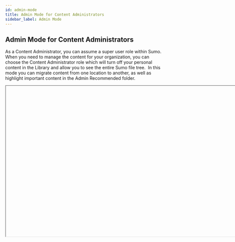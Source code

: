 ```yaml
---
id: admin-mode
title: Admin Mode for Content Administrators
sidebar_label: Admin Mode
---
```



## Admin Mode for Content Administrators

As a Content Administrator, you can assume a super user role within Sumo. When you need to manage the content for your organization, you can choose the Content Administrator role which will turn off your personal content in the Library and allow you to see the entire Sumo file tree.  In this mode you can migrate content from one location to another, as well as highlight important content in the Admin Recommended folder. 

<Iframe url="https://www.youtube.com/embed/yW0-5XCS27Y"
        width="854px"
        height="480px"
        id="myId"
        className="video-container"
        display="initial"
        position="relative"
        allow="accelerometer; autoplay=1; clipboard-write; encrypted-media; gyroscope; picture-in-picture"
        allowfullscreen
        />

import Iframe from 'react-iframe';

## Switch to Admin Mode

As a Content Administrator,  you can switch to Admin mode at any time in order to move content from one folder to another for anyone in your organization.  

To switch to Admin Mode:

1. Go to the Library.
1. Select **View as:** \> **Content Administrator.**

    ![Content Admin.png](/img/content-sharing/content-admin.png)  

    You will now see the whole file tree for your organization, as well as the **Admin Recommended** folder.

## Move important content to Admin Recommended

Important content can be dashboards that help new users get started, or common searches that your organization needs often. You can draw attention to this content by putting it into **Admin Recommended**, which appears at the top of the Library in the Left-Nav.

For example, you can content share an Audit dashboard at the top of the Library on the Left-nav with a particular role such as Administrators and move it into Admin Recommended. All Sumo Administrators will be able to see it there, but any user without that role, will not see the dashboard.

![Screen Shot 2018-03-01 at 1.42.23 PM.png](/img/content-sharing/admin-rec.png)

To add a dashboard or search to Admin Recommended:

1. Select the Library Tab from the UI.
1. Toggle to Content Administrator mode.  

    ![content-admin-mode](/img/content-sharing/content-admin-mode.gif)  

    A note loads on the Left-nav that says **Viewing as Content Administrator**. This is to help you remember why you your Personal folder doesn't appear.

1. Make sure you've [shared the search](/docs/manage/content-sharing), dashboard, or folder with the role or users that you want to be able to access it.
1. From the Left-nav, select the options menu for the item you want to move, and choose **Move.**
1. From the Move dialog, choose the **Admin Recommended** folder and click **Move**.

    :::note
    Remember to switch out of Content Administrator viewing when you are done.
    :::

## Track content changes in your org

If you need to track what content has been shared in your organization, or recently changed by another Content Administrator, you can find dashboards to help you track that information in the [Audit App](/docs/integrations/sumo-apps/Audit).
